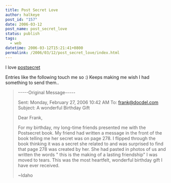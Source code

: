 ```yaml
---
title: Post Secret Love
author: halkeye
post_id: "157"
date: 2006-03-12
post_name: post_secret_love
status: publish
tags:
  - web
datetime: 2006-03-12T15:21:41+0800
permalink: /2006/03/12/post_secret_love/index.html
---
```


I love [postsecret](https://web.archive.org/web/20060311193942/http://postsecret.blogspot.com/)

Entries like the following touch me so :) Keeps making me wish I had something to send them..

> -----Original Message-----
>
> Sent: Monday, February 27, 2006 10:42 AM
> To: frank@docdel.com
> Subject: A wonderful Birthday Gift
>
> Dear Frank,
>
> For my birthday, my long-time friends presented me with the Postsecret book. My friend had written a message in the front of the book telling me her secret was on page 278. I flipped through the book thinking it was a secret she related to and was
> surprised to find that page 278 was created by her. She had pasted in photos of us and written the words " this is the making of a lasting friendship" I was moved to tears. This was the most heartfelt, wonderful birthday gift I have ever received.
>
> ~Idaho
>
